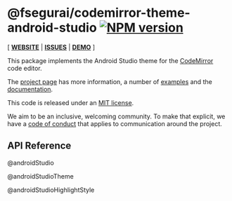 <!-- NOTE: README.md is generated from src/README.md -->

# @fsegurai/codemirror-theme-android-studio [![NPM version](https://img.shields.io/npm/v/@fsegurai/codemirror-theme-android-studio.svg)](https://www.npmjs.org/package/@fsegurai/codemirror-theme-android-studio)

[ [**WEBSITE**](https://codemirror.net/6/) | [**ISSUES**](https://github.com/codemirror/codemirror.next/issues) | [**DEMO**](https://fsegurai.github.io/codemirror-themes/) ]

This package implements the Android Studio theme for the
[CodeMirror](https://codemirror.net/6/) code editor.

The [project page](https://codemirror.net/6/) has more information, a
number of [examples](https://codemirror.net/6/examples/) and the
[documentation](https://codemirror.net/6/docs/).

This code is released under an
[MIT license](https://github.com/fsegurai/cm6-themes/tree/main/LICENSE).

We aim to be an inclusive, welcoming community. To make that explicit,
we have a [code of
conduct](http://contributor-covenant.org/version/1/1/0/) that applies
to communication around the project.

## API Reference

@androidStudio

@androidStudioTheme

@androidStudioHighlightStyle